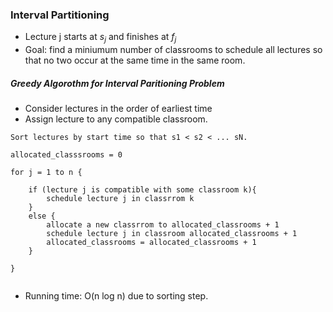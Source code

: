 ### Interval Partitioning

- Lecture j starts at $s_j$ and finishes at $f_j$
- Goal: find a miniumum number of classrooms to schedule all lectures so that no two occur at the same time in the same room.

##### Greedy Algorothm for Interval Paritioning Problem

- Consider lectures in the order of earliest time
- Assign lecture to any compatible classroom.

```pseudocode
Sort lectures by start time so that s1 < s2 < ... sN.

allocated_classsrooms = 0

for j = 1 to n {
	
	if (lecture j is compatible with some classroom k){
		schedule lecture j in classrrom k
	}
	else {
		allocate a new classrrom to allocated_classrooms + 1
		schedule lecture j in classroom allocated_classrooms + 1
		allocated_classrooms = allocated_classrooms + 1		
	}

}


```

- Running time: O(n log n) due to sorting step.
